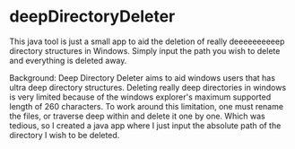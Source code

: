 # deepDirectoryDeleter
This java tool is just a small app to aid the deletion of really deeeeeeeeeep directory structures in Windows. 
Simply input the path you wish to delete and everything is deleted away.

Background:
Deep Directory Deleter aims to aid windows users that has ultra deep directory structures.
Deleting really deep directories in windows is very limited because of the windows explorer's maximum supported length of 260 characters.
To work around this limitation, one must rename the files, or traverse deep within and delete it one by one.
Which was tedious, so I created a java app where I just input the absolute path of the directory I wish to be deleted.
